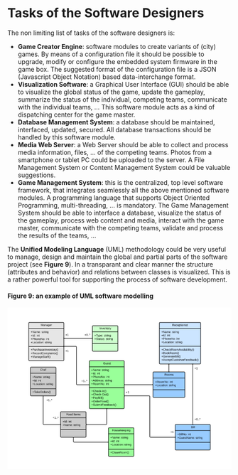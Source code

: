 # Tasks of the Software Designers

The non limiting list of tasks of the software designers is:

* **Game Creator Engine**: software modules to create variants of \(city\) games. By means of a configuration file it should be possible to upgrade, modify or configure the embedded system firmware in the game box. The suggested format of the configuration file is a JSON \(Javascript Object Notation\) based data-interchange format.
* **Visualization Software**: a Graphical User Interface \(GUI\) should be able to visualize the global status of the game, update the gameplay, summarize the status of the individual, competing teams, communicate with the individual teams, ... This software module acts as a kind of dispatching center for the game master.
* **Database Management System**:  a database should be maintained, interfaced, updated, secured. All database transactions should be handled by this software module.
* **Media Web Server**: a Web Server should be able to collect and process media information, files, ... of the competing teams. Photos from a smartphone or tablet PC could be uploaded to the server. A File Management System or Content Management System could be valuable suggestions.
* **Game Management System**: this is the centralized, top level software framework, that integrates seamlessly all the above mentioned software modules. A programming language that supports Object Oriented Programming, multi-threading, ... is mandatory. The Game Management System should be able to interface a database, visualize the status of the gameplay, process web content and media, interact with the game master, communicate with the competing teams, validate and process the results of the teams, ... 

The **Unified Modeling Language** \(UML\) methodology could be very useful to manage, design and maintain the global and partial parts of the software project \(see **Figure 9**\). In a transparant and clear manner the structure \(attributes and behavior\) and relations between classes is visualized. This is a rather powerful tool for supporting the process of software development.

#### **Figure 9: an example of UML software modelling**

![](/assets/UML_class_diagram_hotel-949x683.png)

